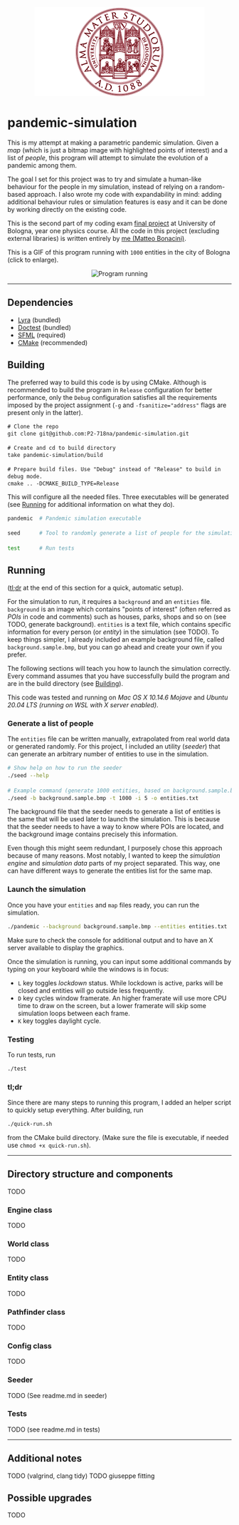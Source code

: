 <div align="center">
  <img alt="Alma Mater Studiorum Logo" src="assets/md/unibo-logo.png">
</div>

# pandemic-simulation
This is my attempt at making a parametric pandemic simulation. Given a _map_
(which is just a bitmap image with highlighted points of interest) and a list of
_people_, this program will attempt to simulate the evolution of a pandemic
among them.

The goal I set for this project was to try and simulate a human-like behaviour
for the people in my simulation, instead of relying on a random-based approach.
I also wrote my code with expandability in mind: adding additional behaviour
rules or simulation features is easy and it can be done by working directly on
the existing code.

This is the second part of my coding exam [final project][1] at University of
Bologna, year one physics course. All the code in this project
(excluding external libraries) is written entirely by [me (Matteo Bonacini)][2].

This is a GIF of this program running with `1000` entities in the city of
Bologna (click to enlarge).
<div align="center">
  <img alt="Program running" src="assets/md/running.gif" width="400">
</div>

--------------------------------------------------------------------------------

## Dependencies
- [Lyra](https://github.com/bfgroup/Lyra) (bundled)
- [Doctest](https://github.com/onqtam/doctest) (bundled)
- [SFML](http://https://www.sfml-dev.org/) (required)
- [CMake](https://cmake.org/) (recommended)

## Building
The preferred way to build this code is by using CMake. Although is recommended
to build the program in `Release` configuration for better performance, only the
`Debug` configuration satisfies all the requirements imposed by the project
assignment (`-g` and `-fsanitize="address"` flags are present only in the
latter).
```shell
# Clone the repo
git clone git@github.com:P2-718na/pandemic-simulation.git

# Create and cd to build directory
take pandemic-simulation/build

# Prepare build files. Use "Debug" instead of "Release" to build in debug mode.
cmake .. -DCMAKE_BUILD_TYPE=Release
```
This will configure all the needed files. Three executables will be generated
(see [Running](#running) for additional information on what they do).
```bash
pandemic  # Pandemic simulation executable

seed      # Tool to randomly generate a list of people for the simulation
          
test      # Run tests
```

## Running
([tl;dr](#tldr) at the end of this section for a quick, automatic setup).

For the simulation to run, it requires a `background` and an `entities` file.
`background` is an image which contains "points of interest" (often referred as
_POIs_ in code and comments) such as houses, parks, shops and so on (see TODO, generate background).
`entities` is a text file, which contains specific information for every person
(or _entity_) in the simulation (see TODO). To keep things simpler, I already
included an example background file, called `background.sample.bmp`, but you can
go ahead and create your own if you prefer.

The following sections will teach you how to launch the simulation correctly.
Every command assumes that you have successfully build the program and are in
the build directory (see [Building](#building)).

This code was tested and running on _Mac OS X 10.14.6 Mojave_ and
_Ubuntu 20.04 LTS (running on WSL with X server enabled)_.

### Generate a list of people
The `entities` file can be written manually, extrapolated from real world data
or generated randomly. For this project, I included an utility (_seeder_) that
can generate an arbitrary number of entities to use in the simulation.
```bash
# Show help on how to run the seeder
./seed --help

# Example command (generate 1000 entities, based on background.sample.bmp)
./seed -b background.sample.bmp -t 1000 -i 5 -o entities.txt
```
The background file that the seeder needs to generate a list of entities is the
same that will be used later to launch the simulation. This is because
that the seeder needs to have a way to know where POIs are located, and the
background image contains precisely this information.

Even though this might seem redundant, I purposely chose this approach because
of many reasons. Most notably, I wanted to keep the _simulation engine_ and
_simulation data_ parts of my project separated. This way, one can have
different ways to generate the entities list for the same map.

### Launch the simulation
Once you have your `entities` and `map` files ready, you can run the simulation.
```bash
./pandemic --background background.sample.bmp --entities entities.txt
```
Make sure to check the console for additional output and to have an X server
available to display the graphics.

Once the simulation is running, you can input some additional commands by
typing on your keyboard while the windows is in focus:
- `L` key toggles _lockdown_ status. While lockdown is active, parks will be
      closed and entities will go outside less frequently.
- `D` key cycles window framerate. An higher framerate will use more CPU time
      to draw on the screen, but a lower framerate will skip some simulation
      loops between each frame.
- `K` key toggles daylight cycle.

### Testing
To run tests, run
```bash
./test
```

### tl;dr
Since there are many steps to running this program, I added an helper script to
quickly setup everything. After building, run  
```bash 
./quick-run.sh
```
from the CMake build directory. (Make sure the file is executable, if needed use
`chmod +x quick-run.sh`).

--------------------------------------------------------------------------------

## Directory structure and components
TODO

### Engine class
TODO

### World class
TODO

### Entity class
TODO

### Pathfinder class
TODO

### Config class
TODO

### Seeder
TODO (See readme.md in seeder)

### Tests
TODO (see readme.md in tests)

--------------------------------------------------------------------------------

## Additional notes
TODO (valgrind, clang tidy)
TODO giuseppe fitting

[1]: https://baltig.infn.it/giaco/pf2020/-/blob/master/progetto/progetto.md
[2]: https://github.com/P2-718na

## Possible upgrades
TODO
